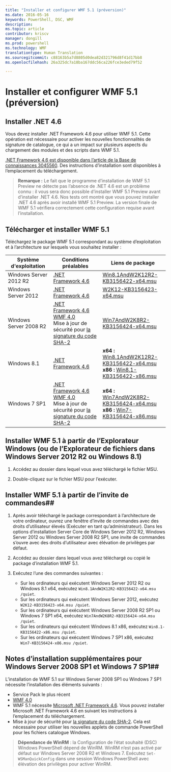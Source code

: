 ```yaml
---
title: "Installer et configurer WMF 5.1 (préversion)"
ms.date: 2016-05-16
keywords: PowerShell, DSC, WMF
description: 
ms.topic: article
contributor: kriscv
manager: dongill
ms.prod: powershell
ms.technology: WMF
translationtype: Human Translation
ms.sourcegitcommit: c88163b5a7d8805d0dea82d321796d8f41d17bb8
ms.openlocfilehash: 26a325dc7a18ba167ddc56ca226fce3eded79f52

---
```


# Installer et configurer WMF 5.1 (préversion) #

## Installer .NET 4.6
Vous devez installer .NET Framework 4.6 pour utiliser WMF 5.1. Cette opération est nécessaire pour activer les nouvelles fonctionnalités de signature de catalogue, ce qui a un impact sur plusieurs aspects du chargement des modules et des scripts dans WMF 5.1. 

[.NET Framework 4.6 est disponible dans l’article de la Base de connaissances 3045560](https://support.microsoft.com/en-us/kb/3045560). Des instructions d’installation sont disponibles à l’emplacement du téléchargement.

> **Remarque :** Le fait que le programme d’installation de WMF 5.1 Preview ne détecte pas l’absence de .NET 4.6 est un problème connu : il vous sera donc possible d’installer WMF 5.1 Preview avant d’installer .NET 4.6. Nos tests ont montré que vous pouvez installer .NET 4.6 après avoir installé WMF 5.1 Preview. La version finale de WMF 5.1 vérifiera correctement cette configuration requise avant l’installation. 

## Télécharger et installer WMF 5.1

Téléchargez le package WMF 5.1 correspondant au système d’exploitation et à l’architecture sur lesquels vous souhaitez installer :

| Système d'exploitation       | Conditions préalables | Liens de package             |
|------------------------|---------------|---------------------------|
| Windows Server 2012 R2 | [.NET Framework 4.6](https://support.microsoft.com/en-us/kb/3045560) | [Win8.1AndW2K12R2-KB3156422-x64.msu](http://go.microsoft.com/fwlink/?LinkID=823586)|
| Windows Server 2012    | [.NET Framework 4.6](https://support.microsoft.com/en-us/kb/3045560) | [W2K12-KB3156423-x64.msu](http://go.microsoft.com/fwlink/?LinkID=823587)|
| Windows Server 2008 R2 | [.NET Framework 4.6](https://support.microsoft.com/en-us/kb/3045560) </br> [WMF 4.0](http://www.microsoft.com/en-us/download/details.aspx?id=40855) </br> Mise à jour de sécurité pour [la signature du code SHA-2](https://technet.microsoft.com/en-us/library/security/3033929) | [Win7AndW2K8R2-KB3156424-x64.msu](http://go.microsoft.com/fwlink/?LinkID=823588) |
| Windows 8.1            | [.NET Framework 4.6](https://support.microsoft.com/en-us/kb/3045560) | **x64 :** [Win8.1AndW2K12R2-KB3156422-x64.msu](http://go.microsoft.com/fwlink/?LinkID=823586) </br> **x86 :** [Win8.1-KB3156422-x86.msu](http://go.microsoft.com/fwlink/?LinkID=823589) |
| Windows 7 SP1          | [.NET Framework 4.6](https://support.microsoft.com/en-us/kb/3045560) </br> [WMF 4.0](http://www.microsoft.com/en-us/download/details.aspx?id=40855) </br> Mise à jour de sécurité pour [la signature du code SHA-2](https://technet.microsoft.com/en-us/library/security/3033929) | **x64 :** [Win7AndW2K8R2-KB3156424-x64.msu](http://go.microsoft.com/fwlink/?LinkID=823588) </br> **x86 :** [Win7-KB3156424-x86.msu](http://go.microsoft.com/fwlink/?LinkID=823590) |


## Installer WMF 5.1 à partir de l’Explorateur Windows (ou de l’Explorateur de fichiers dans Windows Server 2012 R2 ou Windows 8.1)

1. Accédez au dossier dans lequel vous avez téléchargé le fichier MSU.

2. Double-cliquez sur le fichier MSU pour l’exécuter.

## Installer WMF 5.1 à partir de l’invite de commandes##

1. Après avoir téléchargé le package correspondant à l’architecture de votre ordinateur, ouvrez une fenêtre d’invite de commandes avec des droits d’utilisateur élevés (Exécuter en tant qu’administrateur). Dans les options d’installation Server Core de Windows Server 2012 R2, Windows Server 2012 ou Windows Server 2008 R2 SP1, une invite de commandes s’ouvre avec des droits d’utilisateur avec élévation de privilèges par défaut.

2. Accédez au dossier dans lequel vous avez téléchargé ou copié le package d’installation WMF 5.1.

3. Exécutez l’une des commandes suivantes :
    - Sur les ordinateurs qui exécutent Windows Server 2012 R2 ou Windows 8.1 x64, exécutez `Win8.1AndW2K12R2-KB3156422-x64.msu /quiet`.
    - Sur les ordinateurs qui exécutent Windows Server 2012, exécutez `W2K12-KB3156423-x64.msu /quiet`.
    - Sur les ordinateurs qui exécutent Windows Server 2008 R2 SP1 ou Windows 7 SP1 x64, exécutez `Win7AndW2K8R2-KB3156424-x64.msu /quiet`.
    - Sur les ordinateurs qui exécutent Windows 8.1 x86, exécutez `Win8.1-KB3156422-x86.msu /quiet`.
    - Sur les ordinateurs qui exécutent Windows 7 SP1 x86, exécutez `Win7-KB3156424-x86.msu /quiet`.

## Notes d’installation supplémentaires pour Windows Server 2008 SP1 et Windows 7 SP1##
L’installation de WMF 5.1 sur Windows Server 2008 SP1 ou Windows 7 SP1 nécessite l’installation des éléments suivants :
- Service Pack le plus récent
- [WMF 4.0](http://www.microsoft.com/en-us/download/details.aspx?id=40855)
- WMF 5.1 nécessite [Microsoft .NET Framework 4.6](https://support.microsoft.com/en-us/kb/3045560). Vous pouvez installer Microsoft .NET Framework 4.6 en suivant les instructions à l’emplacement du téléchargement.
- Mise à jour de sécurité pour [la signature du code SHA-2](https://technet.microsoft.com/en-us/library/security/3033929). Cela est nécessaire pour utiliser les nouvelles applets de commande PowerShell pour les fichiers catalogue Windows. 

> **Dépendance de WinRM** : la Configuration de l’état souhaité (DSC) Windows PowerShell dépend de WinRM. WinRM n’est pas activé par défaut sur Windows Server 2008 R2 et Windows 7. Exécutez `Set-WSManQuickConfig` dans une session Windows PowerShell avec élévation des privilèges pour activer WinRM.




<!--HONumber=Aug16_HO3-->


